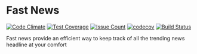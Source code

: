# Fast News

[![Code Climate](https://codeclimate.com/github/Boluwatifes/fast-news/badges/gpa.svg)](https://codeclimate.com/github/Boluwatifes/fast-news)
[![Test Coverage](https://codeclimate.com/github/Boluwatifes/fast-news/badges/coverage.svg)](https://codeclimate.com/github/Boluwatifes/fast-news/coverage)
[![Issue Count](https://codeclimate.com/github/Boluwatifes/fast-news/badges/issue_count.svg)](https://codeclimate.com/github/Boluwatifes/fast-news)
[![codecov](https://codecov.io/gh/Boluwatifes/fast-news/branch/master/graph/badge.svg)](https://codecov.io/gh/Boluwatifes/fast-news)
[![Build Status](https://travis-ci.org/Boluwatifes/fast-news.svg?branch=master)](https://travis-ci.org/Boluwatifes/fast-news)

Fast news provide an efficient way to keep track of all the trending news headline at your comfort
